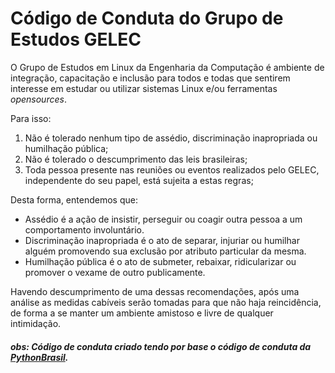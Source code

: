 # Código de Conduta do Grupo de Estudos GELEC

O Grupo de Estudos em Linux da Engenharia da Computação é ambiente de integração, capacitação e inclusão para 
todos e todas que sentirem interesse em estudar ou utilizar sistemas Linux e/ou ferramentas *opensources*.

Para isso:

1. Não é tolerado nenhum tipo de assédio, discriminação inapropriada ou humilhação pública;
1. Não é tolerado o descumprimento das leis brasileiras;
1. Toda pessoa presente nas reuniões ou eventos realizados pelo GELEC, independente do seu papel, está sujeita a estas regras;

Desta forma, entendemos que:

- Assédio é a ação de insistir, perseguir ou coagir outra pessoa a um comportamento involuntário.
- Discriminação inapropriada é o ato de separar, injuriar ou humilhar alguém promovendo sua exclusão por atributo particular da mesma.
- Humilhação pública é o ato de submeter, rebaixar, ridicularizar ou promover o vexame de outro publicamente.


Havendo descumprimento de uma dessas recomendações, após uma análise as medidas cabíveis serão tomadas para
que não haja reincidência, de forma a se manter um ambiente amistoso e livre de qualquer intimidação.





##### obs: Código de conduta criado tendo por base o código de conduta da [PythonBrasil](https://github.com/pythonbrasil/codigo-de-conduta).
